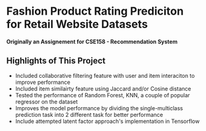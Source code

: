 # Fashion Product Rating Prediciton for Retail Website Datasets 

#### Originally an Assignement for CSE158 - Recommendation System 

## Highlights of This Project 

- Included collaborative filtering feature with user and item interaciton to improve performance 
- Included item similairty feature using Jaccard and/or Cosine distance 
- Tested the performance of Random Forest, KNN, a couple of popular regressor on the dataset 
- Improves the model performance by dividing the single-multiclass prediction task into 2 different task for better performance
- Include attempted latent factor approach's implementation in Tensorflow
